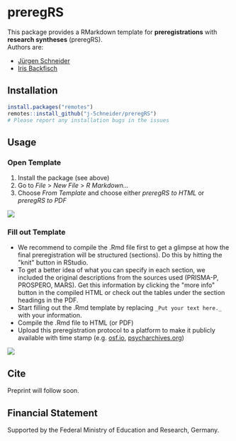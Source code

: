 # preregRS

This package provides a RMarkdown template for __preregistrations__ with __research syntheses__ (preregRS).  
Authors are:

* [Jürgen Schneider](https://orcid.org/0000-0002-3772-4198)
* [Iris Backfisch](https://orcid.org/0000-0002-1363-9888)

## Installation

```r
install.packages("remotes")
remotes::install_github("j-5chneider/preregRS")
# Please report any installation bugs in the issues
```

## Usage

### Open Template

1. Install the package (see above)
2. Go to _File_ > _New File_ > _R Markdown..._
3. Choose _From Template_ and choose either _preregRS to HTML_ or _preregRS to PDF_

![](https://i.imgur.com/jlfUY6J.gif)

### Fill out Template

* We recommend to compile the .Rmd file first to get a glimpse at how the final preregistration will be structured (sections). Do this by hitting the "knit" button in RStudio.
* To get a better idea of what you can specify in each section, we included the original descriptions from the sources used (PRISMA-P, PROSPERO, MARS). Get this information by clicking the "more info" button in the compiled HTML or check out the tables under the section headings in the PDF.
* Start filling out the .Rmd template by replacing `_Put your text here._` with your information.
* Compile the .Rmd file to HTML (or PDF)
* Upload this preregistration protocol to a platform to make it publicly available with time stamp (e.g. [osf.io](https://osf.io/), [psycharchives.org](https://www.psycharchives.org/))

![](https://i.imgur.com/LgkJ4Rw.gif)

## Cite
Preprint will follow soon.

## Financial Statement
Supported by the Federal Ministry of Education and Research, Germany.
